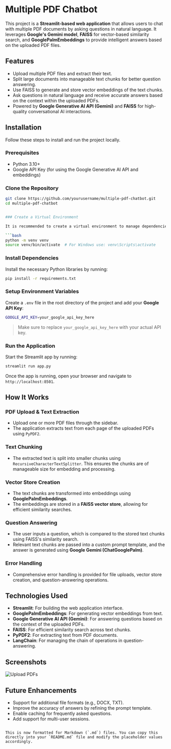 
# Multiple PDF Chatbot

This project is a **Streamlit-based web application** that allows users to chat with multiple PDF documents by asking questions in natural language. It leverages **Google's Gemini model**, **FAISS** for vector-based similarity search, and **GooglePalmEmbeddings** to provide intelligent answers based on the uploaded PDF files.

## Features

- Upload multiple PDF files and extract their text.
- Split large documents into manageable text chunks for better question answering.
- Use FAISS to generate and store vector embeddings of the text chunks.
- Ask questions in natural language and receive accurate answers based on the context within the uploaded PDFs.
- Powered by **Google Generative AI API (Gemini)** and **FAISS** for high-quality conversational AI interactions.

## Installation

Follow these steps to install and run the project locally.

### Prerequisites

- Python 3.10+
- Google API Key (for using the Google Generative AI API and embeddings)

### Clone the Repository

```bash
git clone https://github.com/yourusername/multiple-pdf-chatbot.git
cd multiple-pdf-chatbot


### Create a Virtual Environment

It is recommended to create a virtual environment to manage dependencies.

```bash
python -m venv venv
source venv/bin/activate  # For Windows use: venv\Scripts\activate
```

### Install Dependencies

Install the necessary Python libraries by running:

```bash
pip install -r requirements.txt
```

### Setup Environment Variables

Create a `.env` file in the root directory of the project and add your **Google API Key**:

```bash
GOOGLE_API_KEY=your_google_api_key_here
```

> Make sure to replace `your_google_api_key_here` with your actual API key.

### Run the Application

Start the Streamlit app by running:

```bash
streamlit run app.py
```

Once the app is running, open your browser and navigate to `http://localhost:8501`.

## How It Works

### PDF Upload & Text Extraction

- Upload one or more PDF files through the sidebar.
- The application extracts text from each page of the uploaded PDFs using `PyPDF2`.
  
### Text Chunking

- The extracted text is split into smaller chunks using `RecursiveCharacterTextSplitter`. This ensures the chunks are of manageable size for embedding and processing.
  
### Vector Store Creation

- The text chunks are transformed into embeddings using **GooglePalmEmbeddings**.
- The embeddings are stored in a **FAISS vector store**, allowing for efficient similarity searches.

### Question Answering

- The user inputs a question, which is compared to the stored text chunks using FAISS's similarity search.
- Relevant text chunks are passed into a custom prompt template, and the answer is generated using **Google Gemini (ChatGooglePalm)**.
  
### Error Handling

- Comprehensive error handling is provided for file uploads, vector store creation, and question-answering operations.



## Technologies Used

- **Streamlit**: For building the web application interface.
- **GooglePalmEmbeddings**: For generating vector embeddings from text.
- **Google Generative AI API (Gemini)**: For answering questions based on the context of the uploaded PDFs.
- **FAISS**: For efficient similarity search across text chunks.
- **PyPDF2**: For extracting text from PDF documents.
- **LangChain**: For managing the chain of operations in question-answering.

## Screenshots

![Upload PDFs](./upload_pdfs.png) 

## Future Enhancements

- Support for additional file formats (e.g., DOCX, TXT).
- Improve the accuracy of answers by refining the prompt template.
- Enable caching for frequently asked questions.
- Add support for multi-user sessions.



```

This is now formatted for Markdown (`.md`) files. You can copy this directly into your `README.md` file and modify the placeholder values accordingly.
